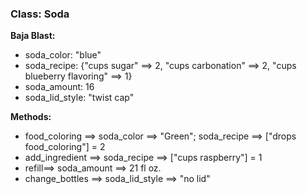 ### Class: Soda

**Baja Blast:**
- soda_color: "blue"
- soda_recipe: {"cups sugar" ==> 2, "cups carbonation" ==> 2, "cups blueberry flavoring" ==> 1}
- soda_amount: 16
- soda_lid_style: "twist cap"


**Methods:**
 - food_coloring ==> soda_color ==> "Green"; soda_recipe ==> ["drops food_coloring"] = 2
 - add_ingredient ==> soda_recipe ==> ["cups raspberry"] = 1
 - refill==> soda_amount ==> 21 fl oz.
 - change_bottles ==> soda_lid_style ==> "no lid"

